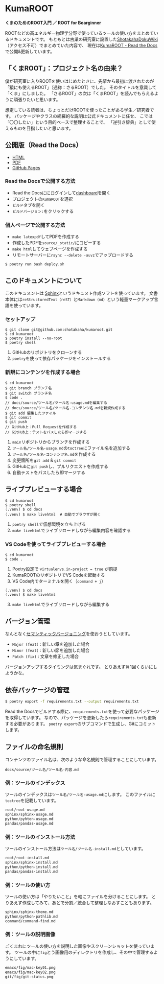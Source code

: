 # KumaROOT

**くまのためのROOT入門 ／ ROOT for Bearginner**

ROOTなどの高エネルギー物理学分野で使っているツールの使い方をまとめているドキュメントです。
もともとは古巣の研究室に設置した[ShotakahaDokuWiki](https://www-he.scphys.kyoto-u.ac.jp/member/shotakaha/dokuwiki/doku.php)（アクセス不可）でまとめていた内容で、
現在は[KumaROOT - Read the Docs](https://kumaroot.readthedocs.io/ja/latest/)で公開&更新しています。

## 「くまROOT」：プロジェクト名の由来？

僕が研究室に入りROOTを使いはじめたときに、先輩から最初に渡されたのが「猿にも使えるROOT」（通称：さるROOT）でした。
そのタイトルを意識して「くま」にしました。
「さるROOT」の次は「くまROOT」を読んでもらえるように頑張りたいと思います。

想定している読者は、ちょっとだけROOTを使ったことがある学生／研究者です。
パッケージやクラスの網羅的な説明は公式ドキュメントに任せ、
こでは「〇〇したい」という目的ベースで整理することで、
「逆引き辞典」として使えるものを目指したいと思います。

## 公開版（Read the Docs）

- [HTML](https://kumaroot.readthedocs.org)
- [PDF](https://readthedocs.org/projects/kumaroot/downloads/)
- [GitHub Pages](https://shotakaha.github.io/kumaroot/)

### Read the Docsで公開する方法

- Read the Docsににログインして[dashboard](https://readthedocs.org/dashboard/)を開く
- プロジェクトの``KumaROOT``を選択
- ``ビルド``タブを開く
- ``ビルドバージョン:``をクリックする

### 個人ページで公開する方法

- ``make latexpdf``してPDFを作成する
- 作成したPDFを``source/_static/``にコピーする
- ``make html``してウェブページを作成する
- リモートサーバーに``rsync --delete -auvz``でアップロードする

```console
$ poetry run bash deploy.sh
```

## このドキュメントについて

このドキュメントは
[Sphinx](https://sphinx-users.jp)というドキュメト作成ソフトを使っています。
文書本体には``reStructuredText（reST）``と``Markdown（md）``という軽量マークアップ言語を使っています。

### セットアップ

```console
$ git clone git@github.com:shotakaha/kumaroot.git
$ cd kumaroot
$ poetry install --no-root
$ poetry shell
```

1. GitHubのリポジトリをクローンする
2. ``poetry``を使って依存パッケージをインストールする

### 新規にコンテンツを作成する場合

```console
$ cd kumaroot
$ git branch ブランチ名
$ git switch ブランチ名
$ code .
// docs/source/ツール名/ツール名-usage.mdを編集する
// docs/source/ツール名/ツール名-コンテンツ名.mdを新規作成する
$ git add 編集したファイル
$ git commit
$ git push
// GitHub上：Pull Requestを作成する
// GitHub上：テストをパスしたら即マージする
```

1. ``main``リポジトリからブランチを作成する
2. ``ツール名/ツール名-usage.md``の``toctree``にファイル名を追加する
3. ``ツール名/ツール名-コンテンツ名.md``を作成する
4. 変更箇所を``git add`` & ``git commit``
5. GitHubに``git push``し、プルリクエストを作成する
6. 自動テストをパスしたら即マージする

## ライブプレビューする場合

```console
$ cd kumaroot
$ poetry shell
(.venv) $ cd docs
(.venv) $ make livehtml  # 自動でブラウザが開く
```

1. ``poetry shell``で仮想環境を立ち上げる
2. ``make livehtml``でライブリロードしながら編集内容を確認する

### VS Codeを使ってライブプレビューする場合

```console
$ cd kumaroot
$ code .
```

1. Poetry設定で ``virtualenvs.in-project = true`` が前提
2. KumaROOTのリポジトリでVS Codeを起動する
3. VS Code内でターミナルを開く（``command + j``）

```console
(.venv) $ cd docs
(.venv) $ make livehtml
```

3. ``make livehtml``でライブリロードしながら編集する

## バージョン管理

なんとなく[セマンティックバージョニング](https://semver.org/lang/ja/)を使おうとしています。

- ``Major (feat)`` : 新しい章を追加した場合
- ``Minor (feat)`` : 新しい節を追加した場合
- ``Patch (fix)`` : 文章を修正した場合

バージョンアップするタイミングは気まぐれです。
とりあえず月1回くらいにしようかな。

## 依存パッケージの管理

```bash
$ poetry export -f requirements.txt --output requirements.txt
```

Read the Docsでビルドする際に、``requirements.txt``を使って必要なパッケージを取得しています。
なので、パッケージを更新したら``requirements.txt``も更新する必要があります。
``poetry export``のサブコマンドで生成し、Gitにコミットします。

## ファイルの命名規則

コンテンツのファイル名は、次のような命名規則で管理することにしています。

```text
docs/source/ツール名/ツール名-内容.md
```

### 例：ツールのインデックス

ツールのインデックスは``ツール名/ツール名-usage.md``にします。
このファイルに``toctree``を記載しています。

```md
root/root-usage.md
sphinx/sphinx-usage.md
python/pyhton-usage.md
pandas/pandas-usage.md
```

### 例：ツールのインストール方法

ツールのインストール方法は``ツール名/ツール名-install.md``としています。

```md
root/root-install.md
sphinx/sphinx-install.md
python/python-install.md
pandas/pandas-install.md
```

### 例：ツールの使い方

ツールの使い方は「やりたいこと」を軸にファイルを分けることにします。
とりあえず作成してみて、あとで分割／統合して整理しなおすこともあります。

```md
sphinx/sphinx-theme.md
python/python-pathlib.md
command/command-find.md
```

### 例：ツールの説明画像

ごくまれにツールの使い方を説明した画像やスクリーンショットを使っています。
ツールの中に``fig``とう画像用のディレクトリを作成し、その中で管理するようにしています。

```md
emacs/fig/mac-key01.png
emacs/fig/mac-key02.png
git/fig/git-status.png
```
